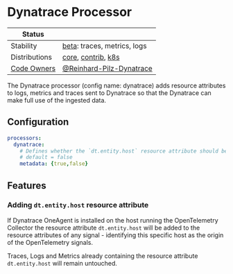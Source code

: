 # Dynatrace Processor

<!-- status autogenerated section -->
| Status        |           |
| ------------- |-----------|
| Stability     | [beta]: traces, metrics, logs   |
| Distributions | [core], [contrib], [k8s] |
| [Code Owners](https://github.com/open-telemetry/opentelemetry-collector-contrib/blob/main/CONTRIBUTING.md#becoming-a-code-owner)    | [@Reinhard-Pilz-Dynatrace](https://github.com/Reinhard-Pilz-Dynatrace) |

[beta]: https://github.com/open-telemetry/opentelemetry-collector#beta
[core]: https://github.com/open-telemetry/opentelemetry-collector-releases/tree/main/distributions/otelcol
[contrib]: https://github.com/open-telemetry/opentelemetry-collector-releases/tree/main/distributions/otelcol-contrib
[k8s]: https://github.com/open-telemetry/opentelemetry-collector-releases/tree/main/distributions/otelcol-k8s
<!-- end autogenerated section -->

The Dynatrace processor (config name: dynatrace) adds resource attributes to logs, metrics and traces sent to Dynatrace so that the Dynatrace can make full use of the ingested data.

## Configuration

```yaml
processors:
  dynatrace:
    # Defines whether the `dt.entity.host` resource attribute should be added.
    # default = false
    metadata: {true,false}
```
## Features

### Adding `dt.entity.host` resource attribute
If Dynatrace OneAgent is installed on the host running the OpenTelemetry Collector the resource attribute `dt.entity.host` will be added to the resource attributes of any signal - identifying this specific host as the origin of the OpenTelemetry signals.

Traces, Logs and Metrics already containing the resource attribute `dt.entity.host` will remain untouched.